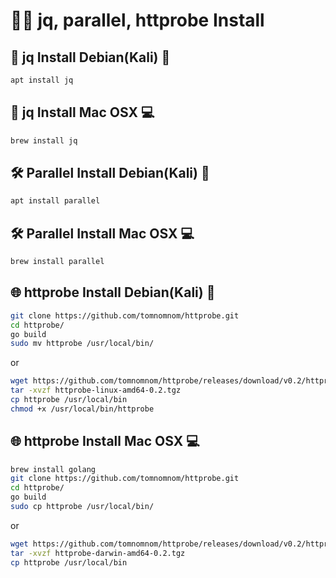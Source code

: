 # 💎💡 jq, parallel, httprobe Install

## 🍪 jq Install Debian(Kali) 🐧
```bash
apt install jq 
```
##  🍪 jq Install Mac OSX 💻
```bash
brew install jq 
```
## 🛠 Parallel Install Debian(Kali) 🐧
```bash
apt install parallel 
```
## 🛠 Parallel Install Mac OSX 💻
```bash
brew install parallel 
```

## 🌐 httprobe Install Debian(Kali) 🐧
```bash
git clone https://github.com/tomnomnom/httprobe.git
cd httprobe/
go build
sudo mv httprobe /usr/local/bin/
```
or
```bash
wget https://github.com/tomnomnom/httprobe/releases/download/v0.2/httprobe-linux-amd64-0.2.tgz
tar -xvzf httprobe-linux-amd64-0.2.tgz
cp httprobe /usr/local/bin
chmod +x /usr/local/bin/httprobe
```

## 🌐 httprobe Install Mac OSX 💻
```bash
brew install golang
git clone https://github.com/tomnomnom/httprobe.git
cd httprobe/
go build
sudo cp httprobe /usr/local/bin/
```
or 
```bash
wget https://github.com/tomnomnom/httprobe/releases/download/v0.2/httprobe-darwin-amd64-0.2.tgz
tar -xvzf httprobe-darwin-amd64-0.2.tgz
cp httprobe /usr/local/bin
```

